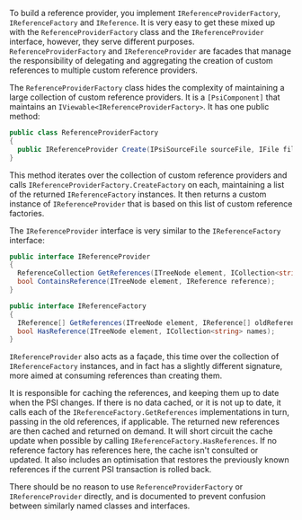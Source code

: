 [//]: # (title: Managing reference providers)

To build a reference provider, you implement `IReferenceProviderFactory`, `IReferenceFactory` and `IReference`. It is very easy to get these mixed up with the `ReferenceProviderFactory` class and the `IReferenceProvider` interface, however, they serve different purposes. `ReferenceProviderFactory` and `IReferenceProvider` are facades that manage the responsibility of delegating and aggregating the creation of custom references to multiple custom reference providers.

The `ReferenceProviderFactory` class hides the complexity of maintaining a large collection of custom reference providers. It is a `[PsiComponent]` that maintains an `IViewable<IReferenceProviderFactory>`. It has one public method:

```csharp
public class ReferenceProviderFactory
{
  public IReferenceProvider Create(IPsiSourceFile sourceFile, IFile file);
}
```

This method iterates over the collection of custom reference providers and calls `IReferenceProviderFactory.CreateFactory` on each, maintaining a list of the returned `IReferenceFactory` instances. It then returns a custom instance of `IReferenceProvider` that is based on this list of custom reference factories.

The `IReferenceProvider` interface is very similar to the `IReferenceFactory` interface:

```csharp
public interface IReferenceProvider
{
  ReferenceCollection GetReferences(ITreeNode element, ICollection<string> names);
  bool ContainsReference(ITreeNode element, IReference reference);
}

public interface IReferenceFactory
{
  IReference[] GetReferences(ITreeNode element, IReference[] oldReferences);
  bool HasReference(ITreeNode element, ICollection<string> names);
}
```

`IReferenceProvider` also acts as a façade, this time over the collection of `IReferenceFactory` instances, and in fact has a slightly different signature, more aimed at consuming references than creating them.

It is responsible for caching the references, and keeping them up to date when the PSI changes. If there is no data cached, or it is not up to date, it calls each of the `IReferenceFactory.GetReferences` implementations in turn, passing in the old references, if applicable. The returned new references are then cached and returned on demand. It will short circuit the cache update when possible by calling `IReferenceFactory.HasReferences`. If no reference factory has references here, the cache isn't consulted or updated. It also includes an optimisation that restores the previously known references if the current PSI transaction is rolled back.

There should be no reason to use `ReferenceProviderFactory` or `IReferenceProvider` directly, and is documented to prevent confusion between similarly named classes and interfaces.
